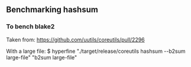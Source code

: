 ## Benchmarking hashsum

### To bench blake2

Taken from: https://github.com/uutils/coreutils/pull/2296

With a large file:
$ hyperfine "./target/release/coreutils hashsum --b2sum large-file" "b2sum large-file"

